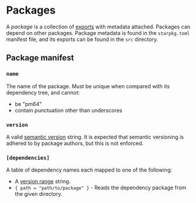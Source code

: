 # Packages

A _package_ is a collection of [exports](exports.md) with metadata attached. Packages can depend on
other packages. Package metadata is found in the `starpkg.toml` manifest file, and its exports can
be found in the `src` directory.

## Package manifest

### `name`
The name of the package. Must be unique when compared with its dependency tree, and cannot:

- be "pm64"
- contain punctuation other than underscores

### `version`
A valid [semantic version](https://semver.org/spec/v2.0.0.html) string. It is expected
that semantic versioning is adhered to by package authors, but this is not enforced.

### `[dependencies]`
A table of dependency names each mapped to one of the following:

- A [version range](https://docs.npmjs.com/misc/semver#ranges) string.
- `{ path = "path/to/package" }` - Reads the dependency package from the given directory.
